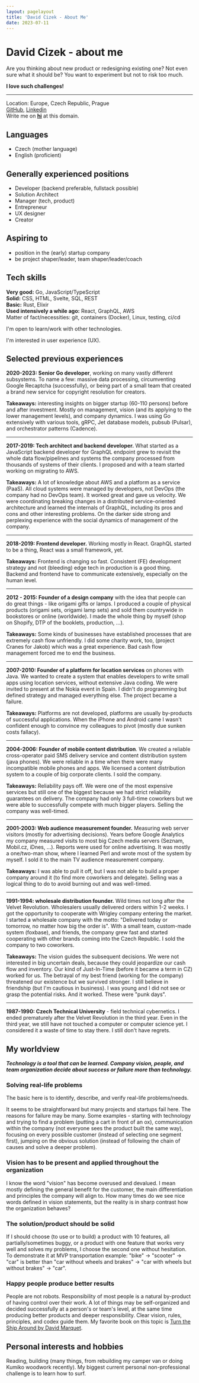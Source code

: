```yaml
--- 
layout: pagelayout 
title: 'David Cizek - About Me' 
date: 2023-07-11
--- 
```


<h1>David Cizek - about me</h1>

<p>Are you thinking about new product or redesigning existing one? Not even sure what it should be? You want to experiment but not to risk too much.</p>

<p><strong>I love such challenges!</strong></p>

<hr>

<p> Location: Europe, Czech Republic, Prague<br />
    <a href="https://github.com/dacz" , target="_blank">GitHub</a>, <a
        href="https://www.linkedin.com/in/davidcizek/" target="_blank">Linkedin</a><br /> Write me on <a href="#"
        class="cc" onclick="openm()"><strong>hi</strong></a> at this domain.
</p>
<h2>Languages</h2>
<ul>
    <li>Czech (mother language)</li>
    <li>English (proficient)</li>
</ul>

<h2>Generally experienced positions</h2>
<ul>
    <li>Developer (backend preferable, fullstack possible)</li>
    <li>Solution Architect</li>
    <li>Manager (tech, product)</li>
    <li>Entrepreneur</li>
    <li>UX designer</li>
    <li>Creator</li>
</ul>
<h2>Aspiring to</h2>
<ul>
    <li>position in the (early) startup company</li>
    <li>be project shaper/leader, team shaper/leader/coach</li>
</ul>
<h2>Tech skills</h2>
<p>
    <strong>Very good:</strong> Go, JavaScript/TypeScript<br />
    <strong>Solid:</strong> CSS, HTML, Svelte, SQL, REST<br />
    <strong>Basic:</strong> Rust, Elixir<br />
    <strong>Used intensively a while ago:</strong> React, GraphQL, AWS<br /> Matter of
    fact/necessities: git, containers (Docker), Linux, testing, ci/cd<br />
</p>
<p>I'm open to learn/work with other technologies.</p>
<p>I'm interested in user experience (UX).</p>
<h2>Selected previous experiences</h2>
<p><strong>2020-2023: Senior Go developer</strong>, working on many vastly different subsystems. To
    name a few: massive data processing, circumventing Google Recaptcha (successfully), or being
    part of a small team that created a brand new service for copyright resolution for creators.</p>
<p><strong>Takeaways:</strong> interesting insights on bigger startup (60-110 persons) before and
    after investment. Mostly on management, vision (and its applying to the lower management
    levels), and company dynamics. I was using Go extensively with various tools, gRPC, Jet database
    models, pubsub (Pulsar), and orchestrator patterns (Cadence).</p>
<hr />
<p><strong>2017-2019: Tech architect and backend developer.</strong> What started as a JavaScript
    backend developer for GraphQL endpoint grew to revisit the whole data flow/pipelines and systems
    the company processed from thousands of systems of their clients. I proposed and with a team
    started working on migrating to AWS.</p>
<p><strong>Takeaways:</strong> A lot of knowledge about AWS and a platform as a service (PaaS). All
    cloud systems were managed by developers, not DevOps (the company had no DevOps team). It worked
    great and gave us velocity. We were coordinating breaking changes in a distributed
    service-oriented architecture and learned the internals of GraphQL, including its pros and cons
    and other interesting problems. On the darker side strong and perplexing experience with the
    social dynamics of management of the company.</p>
<hr />
<p><strong>2018-2019: Frontend developer.</strong> Working mostly in React. GraphQL started to be a
    thing, React was a small framework, yet.</p>
<p><strong>Takeaways:</strong> Frontend is changing so fast. Consistent (FE) development strategy
    and not (bleeding) edge tech in production is a good thing. Backend and frontend have to
    communicate extensively, especially on the human level.</p>
<hr />
<p><strong>2012 - 2015: Founder of a design company</strong> with the idea that people can do great
    things - like origami gifts or lamps. I produced a couple of physical products (origami sets,
    origami lamp sets) and sold them countrywide in bookstores or online (worldwide). I made the
    whole thing by myself (shop on Shopify, DTP of the booklets, production, …).</p>
<p><strong>Takeaways:</strong> Some kinds of businesses have established processes that are
    extremely cash flow unfriendly. I did some charity work, too, (project Cranes for Jakob) which
    was a great experience. Bad cash flow management forced me to end the business.</p>
<hr />
<p><strong>2007-2010: Founder of a platform for location services</strong> on phones with Java. We
    wanted to create a system that enables developers to write small apps using location services,
    without extensive Java coding. We were invited to present at the Nokia event in Spain. I didn't
    do programming but defined strategy and managed everything else. The project became a failure.
</p>
<p><strong>Takeaways:</strong> Platforms are not developed, platforms are usually by-products of
    successful applications. When the iPhone and Android came I wasn't confident enough to convince
    my colleagues to pivot (mostly due sunken costs fallacy).</p>
<hr />
<p><strong>2004-2006: Founder of mobile content distribution</strong>. We created a reliable
    cross-operator paid SMS delivery service and content distribution system (java phones). We were
    reliable in a time when there were many incompatible mobile phones and apps. We licensed a
    content distribution system to a couple of big corporate clients. I sold the company. </p>
<p><strong>Takeaways:</strong> Reliability pays off. We were one of the most expensive services but
    still one of the biggest because we had strict reliability guarantees on delivery. The company
    had only 3 full-time coworkers but we were able to successfully compete with much bigger
    players. Selling the company was well-timed.</p>
<hr />
<p><strong>2001-2003: Web audience measurement founder.</strong> Measuring web server visitors
    (mostly for advertising decisions). Years before Google Analytics my company measured visits to
    most big Czech media servers (Seznam, Mobil.cz, iDnes, …). Reports were used for online
    advertising. It was mostly a one/two-man show, where I learned Perl and wrote most of the system
    by myself. I sold it to the main TV audience measurement company.</p>
<p><strong>Takeaways:</strong> I was able to pull it off, but I was not able to build a proper
    company around it (to find more coworkers and delegate). Selling was a logical thing to do to
    avoid burning out and was well-timed.</p>
<hr />
<p><strong>1991-1994: wholesale distribution founder.</strong> Wild times not long after the Velvet
    Revolution. Wholesalers usually delivered orders within 1-2 weeks. I got the opportunity to
    cooperate with Wrigley company entering the market. I started a wholesale company with the
    motto: "Delivered today or tomorrow, no matter how big the order is". With a small team,
    custom-made system (foxbase), and friends, the company grew fast and started cooperating with
    other brands coming into the Czech Republic. I sold the company to two coworkers.</p>
<p><strong>Takeaways:</strong> The vision guides the subsequent decisions. We were not interested in
    big uncertain deals, because they could jeopardize our cash flow and inventory. Our kind of
    Just-In-Time (before it became a term in CZ) worked for us. The betrayal of my best friend
    (working for the company) threatened our existence but we survived stronger. I still believe in
    friendship (but I'm cautious in business). I was young and I did not see or grasp the potential
    risks. And it worked. These were "punk days".</p>
<hr />
<p><strong>1987-1990: Czech Technical University</strong> - field technical cybernetics. I ended
    prematurely after the Velvet Revolution in the third year. Even in the third year, we still have
    not touched a computer or computer science yet. I considered it a waste of time to stay there. I
    still don't have regrets.</p>
<h2>My worldview</h2>
<em><strong>Technology is a tool that can be learned. Company vision, people, and team organization
        decide about success or failure more than technology.</strong></em>
<h3>Solving real-life problems</h3>
<p>The basic here is to identify, describe, and verify real-life problems/needs. </p>
<p>It seems to be straightforward but many projects and startups fail here. The reasons for failure
    may be many. Some examples - starting with technology and trying to find a problem (putting a
    cart in front of an ox), communication within the company (not everyone sees the product built
    the same way), focusing on every possible customer (instead of selecting one segment first),
    jumping on the obvious solution (instead of following the chain of causes and solve a deeper
    problem).</p>
<h3>Vision has to be present and applied throughout the organization</h3>
<p>I know the word "vision" has become overused and devalued. I mean mostly defining the general
    benefit for the customer, the main differentiation and principles the company will align to. How
    many times do we see nice words defined in vision statements, but the reality is in sharp contrast
    how the organization behaves?</p>
<h3>The solution/product should be solid</h3>
<p>If I should choose (to use or to build) a product with 10 features, all partially/sometimes
    buggy, or a product with one feature that works very well and solves my problems, I choose the
    second one without hesitation. To demonstrate it at MVP transportation example: "bike" ->
    "scooter" -> "car" is better than "car without wheels and brakes" -> "car with wheels but
    without brakes" -> "car".</p>
<h3>Happy people produce better results</h3>
<p>People are not robots. Responsibility of most people is a natural by-product of having control
    over their work. A lot of things may be self-organized and decided successfully at a person's or
    team's level, at the same time producing better products and deeper responsibility. Clear
    vision, rules, principles, and codex guide them. My favorite book on this topic is <a
        href="https://davidmarquet.com/turn-the-ship-around-book/" target="_blank">Turn the Ship
        Around by David Marquet</a>.</p>
<h2>Personal interests and hobbies</h2>
<p>Reading, building (many things, from rebuilding my camper van or doing Kumiko woodwork recently).
    My biggest current personal non-professional challenge is to learn how to surf. </p>